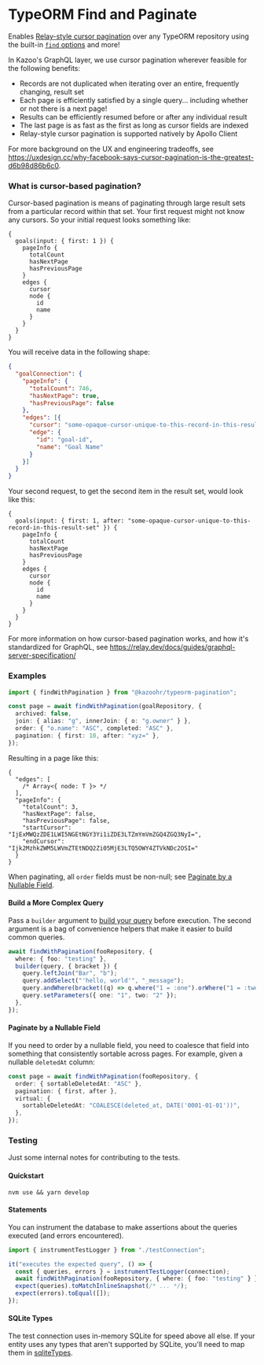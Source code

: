 # TypeORM Find and Paginate

Enables [Relay-style cursor pagination](https://relay.dev/graphql/connections.htm) over any TypeORM repository using the built-in [`find` options](https://github.com/typeorm/typeorm/blob/master/docs/find-options.md) and more!

In Kazoo's GraphQL layer, we use cursor pagination wherever feasible for the following benefits:

- Records are not duplicated when iterating over an entire, frequently changing, result set
- Each page is efficiently satisfied by a single query... including whether or not there is a next page!
- Results can be efficiently resumed before or after any individual result
- The last page is as fast as the first as long as cursor fields are indexed
- Relay-style cursor pagination is supported natively by Apollo Client

For more background on the UX and engineering tradeoffs, see https://uxdesign.cc/why-facebook-says-cursor-pagination-is-the-greatest-d6b98d86b6c0.

### What is cursor-based pagination?

Cursor-based pagination is means of paginating through large result sets from a particular record within that set. Your first request might not know any cursors. So your initial request looks something like:

```gql
{
  goals(input: { first: 1 }) {
    pageInfo {
      totalCount
      hasNextPage
      hasPreviousPage
    }
    edges {
      cursor
      node {
        id
        name
      }
    }
  }
}
```

You will receive data in the following shape:

```json
{
  "goalConnection": {
    "pageInfo": {
      "totalCount": 746,
      "hasNextPage": true,
      "hasPreviousPage": false
    },
    "edges": [{
      "cursor": "some-opaque-cursor-unique-to-this-record-in-this-result-set",
      "edge": {
        "id": "goal-id",
        "name": "Goal Name"
      }
    }]
  }
}
```

Your second request, to get the second item in the result set, would look like this:

```gql
{
  goals(input: { first: 1, after: "some-opaque-cursor-unique-to-this-record-in-this-result-set" }) {
    pageInfo {
      totalCount
      hasNextPage
      hasPreviousPage
    }
    edges {
      cursor
      node {
        id
        name
      }
    }
  }
}
```

For more information on how cursor-based pagination works, and how it's standardized for GraphQL, see https://relay.dev/docs/guides/graphql-server-specification/

### Examples

```ts
import { findWithPagination } from "@kazoohr/typeorm-pagination";

const page = await findWithPagination(goalRepository, {
  archived: false,
  join: { alias: "g", innerJoin: { o: "g.owner" } },
  order: { "o.name": "ASC", completed: "ASC" },
  pagination: { first: 10, after: "xyz=" },
});
```

Resulting in a page like this:

```jsonc
{
  "edges": [
    /* Array<{ node: T }> */
  ],
  "pageInfo": {
    "totalCount": 3,
    "hasNextPage": false,
    "hasPreviousPage": false,
    "startCursor": "IjExMWQzZDE1LWI5NGEtNGY3Yi1iZDE3LTZmYmVmZGQ4ZGQ3NyI=",
    "endCursor": "Ijk2MzhkZWM5LWVmZTEtNDQ2Zi05MjE3LTQ5OWY4ZTVkNDc2OSI="
  }
}
```

When paginating, all `order` fields must be non-null; see [Paginate by a Nullable Field](#paginate-by-a-nullable-field).

#### Build a More Complex Query

Pass a `builder` argument to [build your query](https://github.com/typeorm/typeorm/blob/master/src/query-builder/SelectQueryBuilder.ts) before execution. The second argument is a bag of convenience helpers that make it easier to build common queries.

```ts
await findWithPagination(fooRepository, {
  where: { foo: "testing" },
  builder(query, { bracket }) {
    query.leftJoin("Bar", "b");
    query.addSelect("'hello, world'", "_message");
    query.andWhere(bracket((q) => q.where("1 = :one").orWhere("1 = :two")));
    query.setParameters({ one: "1", two: "2" });
  },
});
```

#### Paginate by a Nullable Field

If you need to order by a nullable field, you need to coalesce that field into something that consistently sortable across pages. For example, given a nullable `deletedAt` column:

```ts
const page = await findWithPagination(fooRepository, {
  order: { sortableDeletedAt: "ASC" },
  pagination: { first, after },
  virtual: {
    sortableDeletedAt: "COALESCE(deleted_at, DATE('0001-01-01'))",
  },
});
```

### Testing

Just some internal notes for contributing to the tests.

#### Quickstart

`nvm use && yarn develop`

#### Statements

You can instrument the database to make assertions about the queries executed (and errors encountered).

```ts
import { instrumentTestLogger } from "./testConnection";

it("executes the expected query", () => {
  const { queries, errors } = instrumentTestLogger(connection);
  await findWithPagination(fooRepository, { where: { foo: "testing" } });
  expect(queries).toMatchInlineSnapshot(/* ... */);
  expect(errors).toEqual([]);
});
```

#### SQLite Types

The test connection uses in-memory SQLite for speed above all else. If your entity uses any types that aren't supported by SQLite, you'll need to map them in [sqliteTypes](./src/testConnection).